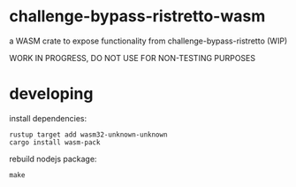 # challenge-bypass-ristretto-wasm

a WASM crate to expose functionality from challenge-bypass-ristretto (WIP)

WORK IN PROGRESS, DO NOT USE FOR NON-TESTING PURPOSES

# developing

install dependencies:
```
rustup target add wasm32-unknown-unknown
cargo install wasm-pack
```

rebuild nodejs package:
```
make
```
